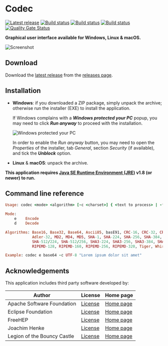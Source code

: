 Codec
=====

[![Latest release](https://img.shields.io/github/release/albertus82/codec.svg)](https://github.com/albertus82/codec/releases/latest)
[![Build status](https://github.com/albertus82/codec/workflows/build/badge.svg)](https://github.com/albertus82/codec/actions)
[![Build status](https://ci.appveyor.com/api/projects/status/github/albertus82/codec?branch=master&svg=true)](https://ci.appveyor.com/project/albertus82/codec)
[![Build status](https://dev.azure.com/albertus82/codec/_apis/build/status/master)](https://dev.azure.com/albertus82/codec/_build/)
[![Quality Gate Status](https://sonarcloud.io/api/project_badges/measure?project=it.albertus%3Acodec&metric=alert_status)](https://sonarcloud.io/dashboard?id=it.albertus%3Acodec)

**Graphical user interface available for Windows, Linux & macOS.**

![Screenshot](https://user-images.githubusercontent.com/8672431/27011383-cbf09962-4eba-11e7-9c7e-24215c5e06e4.png)

## Download

Download the [latest release](https://github.com/albertus82/codec/releases/latest) from the [releases page](https://github.com/albertus82/codec/releases).

## Installation

* **Windows**: if you downloaded a ZIP package, simply unpack the archive; otherwise run the installer (EXE) to install the application.

  If Windows complains with a ***Windows protected your PC*** popup, you may need to click ***Run anyway*** to proceed with the installation.

  ![Windows protected your PC](https://user-images.githubusercontent.com/8672431/31048995-7145b034-a62a-11e7-860b-c477237145ce.png)

  In order to enable the *Run anyway* button, you may need to open the *Properties* of the installer, tab *General*, section *Security* (if available), and tick the ***Unblock*** option.
* **Linux** & **macOS**: unpack the archive.

**This application requires [Java SE Runtime Environment (JRE)](https://www.java.com) v1.8 (or newer) to run.**

## Command line reference

```ruby
Usage: codec <mode> <algorithm> [-c <charset>] { <text to process> | -f <source file> <destination file> }

Mode:
    e    Encode
    d    Decode

Algorithms: Base16, Base32, Base64, Ascii85, basE91, CRC-16, CRC-32, CRC-32C,
            Adler-32, MD2, MD4, MD5, SHA-1, SHA-224, SHA-256, SHA-384, SHA-512,
            SHA-512/224, SHA-512/256, SHA3-224, SHA3-256, SHA3-384, SHA3-512,
            RIPEMD-128, RIPEMD-160, RIPEMD-256, RIPEMD-320, Tiger, Whirlpool

Example: codec e base64 -c UTF-8 "Lorem ipsum dolor sit amet"
```

## Acknowledgements

This application includes third party software developed by:

|Author                     |License                                               |Home page                                 |
|---------------------------|------------------------------------------------------|------------------------------------------|
|Apache Software Foundation |[License](https://www.apache.org/licenses/LICENSE-2.0)|[Home page](https://www.apache.org)       |
|Eclipse Foundation         |[License](https://www.eclipse.org/legal/epl-2.0/)     |[Home page](https://www.eclipse.org)      |
|FreeHEP                    |[License](https://java.freehep.org/license.html)      |[Home page](https://java.freehep.org)     |
|Joachim Henke              |[License](http://base91.sourceforge.net/license.txt)  |[Home page](http://base91.sourceforge.net)|
|Legion of the Bouncy Castle|[License](https://www.bouncycastle.org/license.html)  |[Home page](https://www.bouncycastle.org) |
